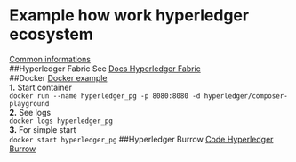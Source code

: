 # Example how work hyperledger ecosystem
[Common informations](https://wiki.hyperledger.org/#modules)  
##Hyperledger Fabric
See [Docs Hyperledger Fabric](https://hyperledger-fabric.readthedocs.io/en/release-1.1/index.html)  
##Docker
[Docker example](https://hub.docker.com/r/hyperledger/composer-playground/)  
**1.** Start container  
`docker run --name hyperledger_pg -p 8080:8080 -d hyperledger/composer-playground`  
**2.** See logs  
`docker logs hyperledger_pg`  
**3.** For simple start  
`docker start hyperledger_pg`
##Hyperledger Burrow
[Code Hyperledger Burrow](https://github.com/hyperledger/burrow)